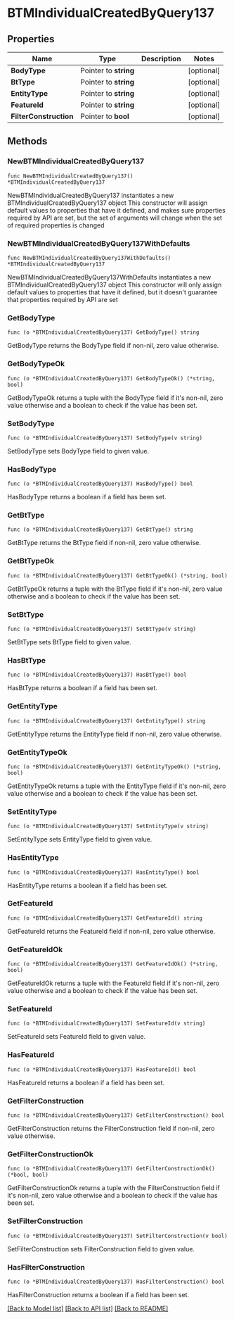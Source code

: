 # BTMIndividualCreatedByQuery137

## Properties

Name | Type | Description | Notes
------------ | ------------- | ------------- | -------------
**BodyType** | Pointer to **string** |  | [optional] 
**BtType** | Pointer to **string** |  | [optional] 
**EntityType** | Pointer to **string** |  | [optional] 
**FeatureId** | Pointer to **string** |  | [optional] 
**FilterConstruction** | Pointer to **bool** |  | [optional] 

## Methods

### NewBTMIndividualCreatedByQuery137

`func NewBTMIndividualCreatedByQuery137() *BTMIndividualCreatedByQuery137`

NewBTMIndividualCreatedByQuery137 instantiates a new BTMIndividualCreatedByQuery137 object
This constructor will assign default values to properties that have it defined,
and makes sure properties required by API are set, but the set of arguments
will change when the set of required properties is changed

### NewBTMIndividualCreatedByQuery137WithDefaults

`func NewBTMIndividualCreatedByQuery137WithDefaults() *BTMIndividualCreatedByQuery137`

NewBTMIndividualCreatedByQuery137WithDefaults instantiates a new BTMIndividualCreatedByQuery137 object
This constructor will only assign default values to properties that have it defined,
but it doesn't guarantee that properties required by API are set

### GetBodyType

`func (o *BTMIndividualCreatedByQuery137) GetBodyType() string`

GetBodyType returns the BodyType field if non-nil, zero value otherwise.

### GetBodyTypeOk

`func (o *BTMIndividualCreatedByQuery137) GetBodyTypeOk() (*string, bool)`

GetBodyTypeOk returns a tuple with the BodyType field if it's non-nil, zero value otherwise
and a boolean to check if the value has been set.

### SetBodyType

`func (o *BTMIndividualCreatedByQuery137) SetBodyType(v string)`

SetBodyType sets BodyType field to given value.

### HasBodyType

`func (o *BTMIndividualCreatedByQuery137) HasBodyType() bool`

HasBodyType returns a boolean if a field has been set.

### GetBtType

`func (o *BTMIndividualCreatedByQuery137) GetBtType() string`

GetBtType returns the BtType field if non-nil, zero value otherwise.

### GetBtTypeOk

`func (o *BTMIndividualCreatedByQuery137) GetBtTypeOk() (*string, bool)`

GetBtTypeOk returns a tuple with the BtType field if it's non-nil, zero value otherwise
and a boolean to check if the value has been set.

### SetBtType

`func (o *BTMIndividualCreatedByQuery137) SetBtType(v string)`

SetBtType sets BtType field to given value.

### HasBtType

`func (o *BTMIndividualCreatedByQuery137) HasBtType() bool`

HasBtType returns a boolean if a field has been set.

### GetEntityType

`func (o *BTMIndividualCreatedByQuery137) GetEntityType() string`

GetEntityType returns the EntityType field if non-nil, zero value otherwise.

### GetEntityTypeOk

`func (o *BTMIndividualCreatedByQuery137) GetEntityTypeOk() (*string, bool)`

GetEntityTypeOk returns a tuple with the EntityType field if it's non-nil, zero value otherwise
and a boolean to check if the value has been set.

### SetEntityType

`func (o *BTMIndividualCreatedByQuery137) SetEntityType(v string)`

SetEntityType sets EntityType field to given value.

### HasEntityType

`func (o *BTMIndividualCreatedByQuery137) HasEntityType() bool`

HasEntityType returns a boolean if a field has been set.

### GetFeatureId

`func (o *BTMIndividualCreatedByQuery137) GetFeatureId() string`

GetFeatureId returns the FeatureId field if non-nil, zero value otherwise.

### GetFeatureIdOk

`func (o *BTMIndividualCreatedByQuery137) GetFeatureIdOk() (*string, bool)`

GetFeatureIdOk returns a tuple with the FeatureId field if it's non-nil, zero value otherwise
and a boolean to check if the value has been set.

### SetFeatureId

`func (o *BTMIndividualCreatedByQuery137) SetFeatureId(v string)`

SetFeatureId sets FeatureId field to given value.

### HasFeatureId

`func (o *BTMIndividualCreatedByQuery137) HasFeatureId() bool`

HasFeatureId returns a boolean if a field has been set.

### GetFilterConstruction

`func (o *BTMIndividualCreatedByQuery137) GetFilterConstruction() bool`

GetFilterConstruction returns the FilterConstruction field if non-nil, zero value otherwise.

### GetFilterConstructionOk

`func (o *BTMIndividualCreatedByQuery137) GetFilterConstructionOk() (*bool, bool)`

GetFilterConstructionOk returns a tuple with the FilterConstruction field if it's non-nil, zero value otherwise
and a boolean to check if the value has been set.

### SetFilterConstruction

`func (o *BTMIndividualCreatedByQuery137) SetFilterConstruction(v bool)`

SetFilterConstruction sets FilterConstruction field to given value.

### HasFilterConstruction

`func (o *BTMIndividualCreatedByQuery137) HasFilterConstruction() bool`

HasFilterConstruction returns a boolean if a field has been set.


[[Back to Model list]](../README.md#documentation-for-models) [[Back to API list]](../README.md#documentation-for-api-endpoints) [[Back to README]](../README.md)


